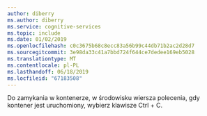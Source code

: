 ```yaml
---
author: diberry
ms.author: diberry
ms.service: cognitive-services
ms.topic: include
ms.date: 01/02/2019
ms.openlocfilehash: c0c3675b68c8ecc83a56b99c44db71b2ac2d28d7
ms.sourcegitcommit: 3e98da33c41a7bbd724f644ce7dedee169eb5028
ms.translationtype: MT
ms.contentlocale: pl-PL
ms.lasthandoff: 06/18/2019
ms.locfileid: "67183508"
---
```

Do zamykania w kontenerze, w środowisku wiersza polecenia, gdy kontener jest uruchomiony, wybierz klawisze Ctrl + C.
